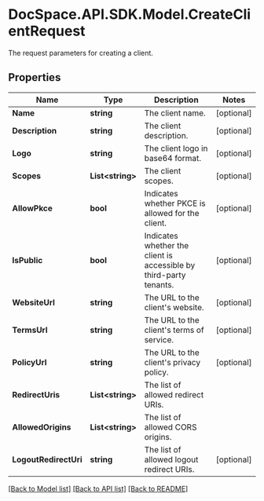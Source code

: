 # DocSpace.API.SDK.Model.CreateClientRequest
The request parameters for creating a client.

## Properties

Name | Type | Description | Notes
------------ | ------------- | ------------- | -------------
**Name** | **string** | The client name. | [optional] 
**Description** | **string** | The client description. | [optional] 
**Logo** | **string** | The client logo in base64 format. | [optional] 
**Scopes** | **List&lt;string&gt;** | The client scopes. | [optional] 
**AllowPkce** | **bool** | Indicates whether PKCE is allowed for the client. | [optional] 
**IsPublic** | **bool** | Indicates whether the client is accessible by third-party tenants. | [optional] 
**WebsiteUrl** | **string** | The URL to the client&#39;s website. | [optional] 
**TermsUrl** | **string** | The URL to the client&#39;s terms of service. | [optional] 
**PolicyUrl** | **string** | The URL to the client&#39;s privacy policy. | [optional] 
**RedirectUris** | **List&lt;string&gt;** | The list of allowed redirect URIs. | 
**AllowedOrigins** | **List&lt;string&gt;** | The list of allowed CORS origins. | 
**LogoutRedirectUri** | **string** | The list of allowed logout redirect URIs. | [optional] 

[[Back to Model list]](../README.md#documentation-for-models) [[Back to API list]](../README.md#documentation-for-api-endpoints) [[Back to README]](../README.md)

